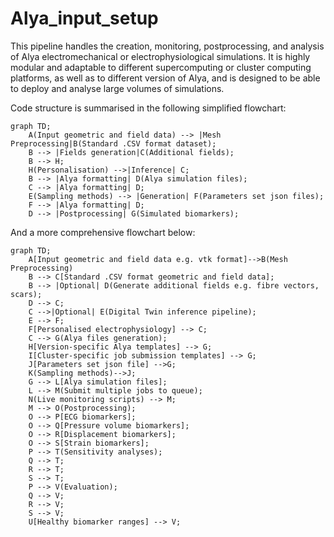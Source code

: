 # Alya_input_setup

This pipeline handles the creation, monitoring, postprocessing, and analysis of Alya electromechanical or electrophysiological simulations. It is highly modular and adaptable to different supercomputing or cluster computing platforms, as well as to different version of Alya, and is designed to be able to deploy and analyse large volumes of simulations. 

Code structure is summarised in the following simplified flowchart:
```mermaid
graph TD;
    A(Input geometric and field data) --> |Mesh Preprocessing|B(Standard .CSV format dataset);
    B --> |Fields generation|C(Additional fields);
    B --> H;
    H(Personalisation) -->|Inference| C;
    B --> |Alya formatting| D(Alya simulation files);
    C --> |Alya formatting| D;
    E(Sampling methods) --> |Generation| F(Parameters set json files);
    F --> |Alya formatting| D;
    D --> |Postprocessing| G(Simulated biomarkers);
```
And a more comprehensive flowchart below:

```mermaid
graph TD;
    A[Input geometric and field data e.g. vtk format]-->B(Mesh Preprocessing)
    B --> C[Standard .CSV format geometric and field data];
    B --> |Optional| D(Generate additional fields e.g. fibre vectors, scars);
    D --> C;
    C -->|Optional| E(Digital Twin inference pipeline);
    E --> F;
    F[Personalised electrophysiology] --> C;
    C --> G(Alya files generation);
    H[Version-specific Alya templates] --> G;
    I[Cluster-specific job submission templates] --> G;
    J[Parameters set json file] -->G;
    K(Sampling methods)-->J;
    G --> L[Alya simulation files];
    L --> M(Submit multiple jobs to queue);
    N(Live monitoring scripts) --> M;
    M --> O(Postprocessing);
    O --> P[ECG biomarkers];
    O --> Q[Pressure volume biomarkers];
    O --> R[Displacement biomarkers];
    O --> S[Strain biomarkers];
    P --> T(Sensitivity analyses);
    Q --> T;
    R --> T;
    S --> T;
    P --> V(Evaluation);
    Q --> V;
    R --> V;
    S --> V;
    U[Healthy biomarker ranges] --> V;
    
```


